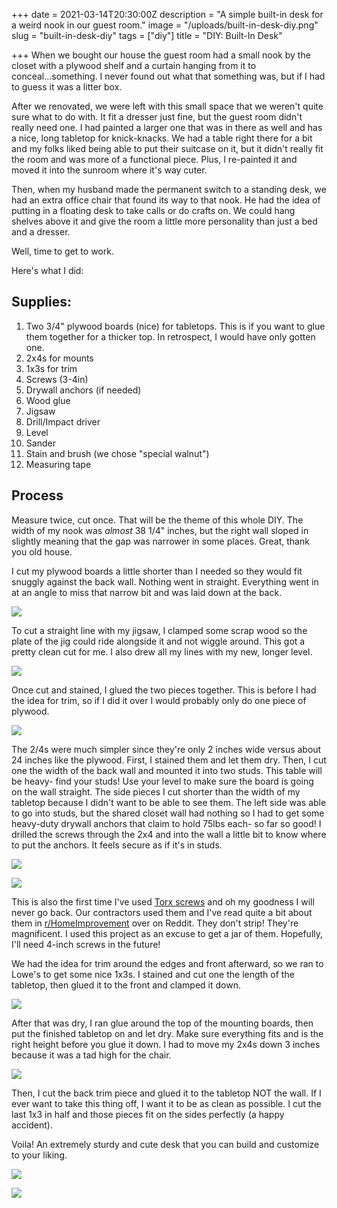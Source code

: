 +++
date = 2021-03-14T20:30:00Z
description = "A simple built-in desk for a weird nook in our guest room."
image = "/uploads/built-in-desk-diy.png"
slug = "built-in-desk-diy"
tags = ["diy"]
title = "DIY: Built-In Desk"

+++
When we bought our house the guest room had a small nook by the closet with a plywood shelf and a curtain hanging from it to conceal...something. I never found out what that something was, but if I had to guess it was a litter box.

After we renovated, we were left with this small space that we weren't quite sure what to do with. It fit a dresser just fine, but the guest room didn't really need one. I had painted a larger one that was in there as well and has a nice, long tabletop for knick-knacks. We had a table right there for a bit and my folks liked being able to put their suitcase on it, but it didn't really fit the room and was more of a functional piece. Plus, I re-painted it and moved it into the sunroom where it's way cuter.

Then, when my husband made the permanent switch to a standing desk, we had an extra office chair that found its way to that nook. He had the idea of putting in a floating desk to take calls or do crafts on. We could hang shelves above it and give the room a little more personality than just a bed and a dresser.

Well, time to get to work.

Here's what I did:

## Supplies:

 1. Two 3/4" plywood boards (nice) for tabletops. This is if you want to glue them together for a thicker top. In retrospect, I would have only gotten one.
 2. 2x4s for mounts
 3. 1x3s for trim
 4. Screws (3-4in)
 5. Drywall anchors (if needed)
 6. Wood glue
 7. Jigsaw
 8. Drill/Impact driver
 9. Level
10. Sander
11. Stain and brush (we chose "special walnut")
12. Measuring tape

## Process

Measure twice, cut once. That will be the theme of this whole DIY. The width of my nook was _almost_ 38 1/4" inches, but the right wall sloped in slightly meaning that the gap was narrower in some places. Great, thank you old house.

I cut my plywood boards a little shorter than I needed so they would fit snuggly against the back wall. Nothing went in straight. Everything went in at an angle to miss that narrow bit and was laid down at the back.

![](/uploads/builtindeskdiy_wood.png)

To cut a straight line with my jigsaw, I clamped some scrap wood so the plate of the jig could ride alongside it and not wiggle around. This got a pretty clean cut for me. I also drew all my lines with my new, longer level.

![](/uploads/builtindeskdiy.jpg)

Once cut and stained, I glued the two pieces together. This is before I had the idea for trim, so if I did it over I would probably only do one piece of plywood.

![](/uploads/builtindeskdiy_7.jpg)

The 2/4s were much simpler since they're only 2 inches wide versus about 24 inches like the plywood. First, I stained them and let them dry. Then, I cut one the width of the back wall and mounted it into two studs. This table will be heavy- find your studs! Use your level to make sure the board is going on the wall straight. The side pieces I cut shorter than the width of my tabletop because I didn't want to be able to see them. The left side was able to go into studs, but the shared closet wall had nothing so I had to get some heavy-duty drywall anchors that claim to hold 75lbs each- so far so good! I drilled the screws through the 2x4 and into the wall a little bit to know where to put the anchors. It feels secure as if it's in studs.

![](/uploads/builtindeskdiy_3.jpg)

![](/uploads/builtindeskdiy_9.jpg)

This is also the first time I've used [Torx screws](https://fastenerengineering.com/what-is-a-torx-screw/#:\~:text=A%20Torx%20screw%20is%20a,%2C%20star%2Dpatterned%20screw%20drive.&text=Torx%20screws%20were%20invented%20in,improvement%20on%20contemporary%20drive%20types.) and oh my goodness I will never go back. Our contractors used them and I've read quite a bit about them in [r/HomeImprovement](https://www.reddit.com/r/HomeImprovement/) over on Reddit. They don't strip! They're magnificent. I used this project as an excuse to get a jar of them. Hopefully, I'll need 4-inch screws in the future!

We had the idea for trim around the edges and front afterward, so we ran to Lowe's to get some nice 1x3s. I stained and cut one the length of the tabletop, then glued it to the front and clamped it down.

![](/uploads/builtindeskdiy_11.jpg)

After that was dry, I ran glue around the top of the mounting boards, then put the finished tabletop on and let dry. Make sure everything fits and is the right height before you glue it down. I had to move my 2x4s down 3 inches because it was a tad high for the chair.

![](/uploads/builtindeskdiy_13.jpg)

Then, I cut the back trim piece and glued it to the tabletop NOT the wall. If I ever want to take this thing off, I want it to be as clean as possible. I cut the last 1x3 in half and those pieces fit on the sides perfectly (a happy accident).

Voila! An extremely sturdy and cute desk that you can build and customize to your liking.

![](/uploads/builtindeskdiy_15.jpg)

![](/uploads/builtindeskdiy_14.jpg)